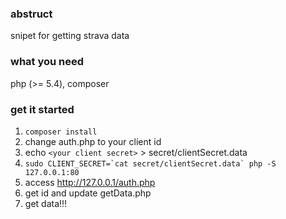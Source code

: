 ### abstruct
snipet for getting strava data

### what you need
php (>= 5.4), composer

### get it started
1. ```composer install```
1. change auth.php to your client id
1. echo ```<your client secret>``` > secret/clientSecret.data
1. ```sudo CLIENT_SECRET=`cat secret/clientSecret.data` php -S 127.0.0.1:80```
1. access http://127.0.0.1/auth.php
1. get id and update getData.php
1. get data!!!
